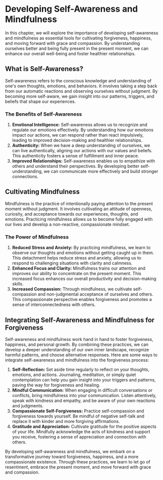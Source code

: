 Developing Self-Awareness and Mindfulness
====================================================

In this chapter, we will explore the importance of developing self-awareness and mindfulness as essential tools for cultivating forgiveness, happiness, and moving forward with grace and compassion. By understanding ourselves better and being fully present in the present moment, we can enhance our overall well-being and foster healthier relationships.

What is Self-Awareness?
-----------------------

Self-awareness refers to the conscious knowledge and understanding of one's own thoughts, emotions, and behaviors. It involves taking a step back from our automatic reactions and observing ourselves without judgment. By becoming more self-aware, we gain insight into our patterns, triggers, and beliefs that shape our experiences.

### The Benefits of Self-Awareness

1. **Emotional Intelligence:** Self-awareness allows us to recognize and regulate our emotions effectively. By understanding how our emotions impact our actions, we can respond rather than react impulsively, leading to improved decision-making and healthier relationships.
2. **Authenticity:** When we have a deep understanding of ourselves, we can live authentically, aligning our actions with our values and beliefs. This authenticity fosters a sense of fulfillment and inner peace.
3. **Improved Relationships:** Self-awareness enables us to empathize with others and understand their perspectives. By developing better self-understanding, we can communicate more effectively and build stronger connections.

Cultivating Mindfulness
-----------------------

Mindfulness is the practice of intentionally paying attention to the present moment without judgment. It involves cultivating an attitude of openness, curiosity, and acceptance towards our experiences, thoughts, and emotions. Practicing mindfulness allows us to become fully engaged with our lives and develop a non-reactive, compassionate mindset.

### The Power of Mindfulness

1. **Reduced Stress and Anxiety:** By practicing mindfulness, we learn to observe our thoughts and emotions without getting caught up in them. This detachment helps reduce stress and anxiety, allowing us to respond to challenging situations with clarity and calmness.
2. **Enhanced Focus and Clarity:** Mindfulness trains our attention and improves our ability to concentrate on the present moment. This increased focus enhances our overall productivity and decision-making skills.
3. **Increased Compassion:** Through mindfulness, we cultivate self-compassion and non-judgmental acceptance of ourselves and others. This compassionate perspective enables forgiveness and promotes a sense of interconnectedness with others.

Integrating Self-Awareness and Mindfulness for Forgiveness
----------------------------------------------------------

Self-awareness and mindfulness work hand in hand to foster forgiveness, happiness, and personal growth. By combining these practices, we can develop a deeper understanding of our own inner landscape, recognize harmful patterns, and choose alternative responses. Here are some ways to integrate self-awareness and mindfulness into the forgiveness process:

1. **Self-Reflection:** Set aside time regularly to reflect on your thoughts, emotions, and actions. Journaling, meditation, or simply quiet contemplation can help you gain insight into your triggers and patterns, paving the way for forgiveness and healing.
2. **Mindful Communication:** When engaging in difficult conversations or conflicts, bring mindfulness into your communication. Listen attentively, speak with kindness and empathy, and be aware of your own reactions and judgments.
3. **Compassionate Self-Forgiveness:** Practice self-compassion and forgiveness towards yourself. Be mindful of negative self-talk and replace it with kinder and more forgiving affirmations.
4. **Gratitude and Appreciation:** Cultivate gratitude for the positive aspects of your life. Mindfully acknowledge the acts of kindness and support you receive, fostering a sense of appreciation and connection with others.

By developing self-awareness and mindfulness, we embark on a transformative journey toward forgiveness, happiness, and a more compassionate existence. Through these practices, we learn to let go of resentment, embrace the present moment, and move forward with grace and compassion.
